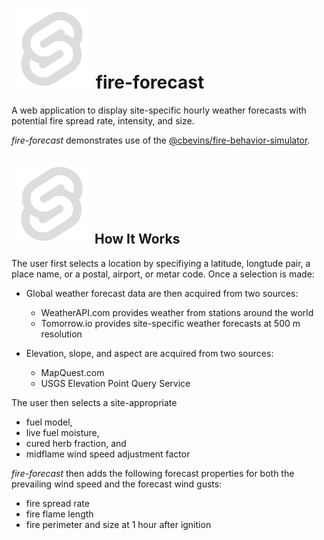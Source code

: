 # ![](static/favicon.png) fire-forecast

A web application to display site-specific hourly weather forecasts with potential fire spread rate, intensity, and size.

*fire-forecast* demonstrates use of the [@cbevins/fire-behavior-simulator](https://github.com/cbevins/fire-behavior-simulator).

## ![](static/favicon.png) How It Works

The user first selects a location by specifiying a latitude, longtude pair, a place name, or a postal, airport, or metar code. Once a selection is made:

  - Global weather forecast data are then acquired from two sources:
    - WeatherAPI.com provides weather from stations around the world
    - Tomorrow.io provides site-specific weather forecasts at 500 m resolution

  - Elevation, slope, and aspect are acquired from two sources:
    - MapQuest.com
    - USGS Elevation Point Query Service

The user then selects a site-appropriate
  - fuel model,
  - live fuel moisture,
  - cured herb fraction, and
  - midflame wind speed adjustment factor

*fire-forecast* then adds the following forecast properties for both the prevailing wind speed and the forecast wind gusts:
  - fire spread rate
  - fire flame length
  - fire perimeter and size at 1 hour after ignition
